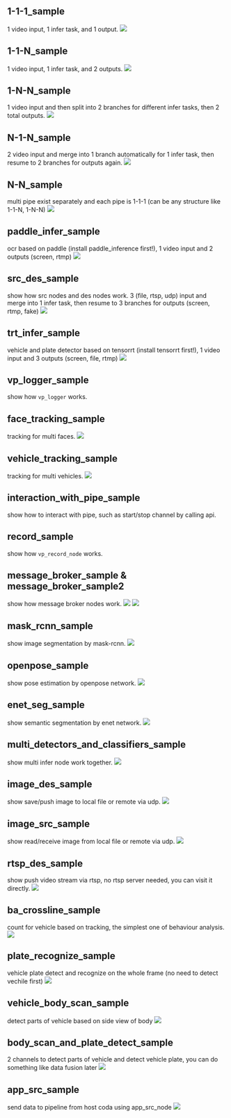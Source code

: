 
## 1-1-1_sample ##
1 video input, 1 infer task, and 1 output.
![](../doc/p10.png)

## 1-1-N_sample ##
1 video input, 1 infer task, and 2 outputs.
![](../doc/p11.png)


## 1-N-N_sample ##
1 video input and then split into 2 branches for different infer tasks, then 2 total outputs.
![](../doc/p12.png)


## N-1-N_sample ##
2 video input and merge into 1 branch automatically for 1 infer task, then resume to 2 branches for outputs again.
![](../doc/p13.png)


## N-N_sample ##
multi pipe exist separately and each pipe is 1-1-1 (can be any structure like 1-1-N, 1-N-N)
![](../doc/p14.png)


## paddle_infer_sample ##
ocr based on paddle (install paddle_inference first!), 1 video input and 2 outputs (screen, rtmp)
![](../doc/p15.png)


## src_des_sample ##
show how src nodes and des nodes work.
3 (file, rtsp, udp) input and merge into 1 infer task, then resume to 3 branches for outputs (screen, rtmp, fake)
![](../doc/p16.png)


## trt_infer_sample ##
vehicle and plate detector based on tensorrt (install tensorrt first!), 1 video input and 3 outputs (screen, file, rtmp)
![](../doc/p17.png)


## vp_logger_sample ##
show how `vp_logger` works.

## face_tracking_sample ##
tracking for multi faces.
![](../doc/p18.png)

## vehicle_tracking_sample ##
tracking for multi vehicles.
![](../doc/p22.png)

## interaction_with_pipe_sample ##
show how to interact with pipe, such as start/stop channel by calling api.

## record_sample ##
show how `vp_record_node` works.

## message_broker_sample & message_broker_sample2 ##
show how message broker nodes work.
![](../doc/p20.png)
![](../doc/p21.png)

## mask_rcnn_sample ##
show image segmentation by mask-rcnn.
![](../doc/p30.png)

## openpose_sample ##
show pose estimation by openpose network.
![](../doc/p31.png)

## enet_seg_sample ##
show semantic segmentation by enet network.
![](../doc/p32.png)

## multi_detectors_and_classifiers_sample ##
show multi infer node work together.
![](../doc/p33.png)

## image_des_sample ##
show save/push image to local file or remote via udp.
![](../doc/p34.png)

## image_src_sample ##
show read/receive image from local file or remote via udp.
![](../doc/p35.png)

## rtsp_des_sample ##
show push video stream via rtsp, no rtsp server needed, you can visit it directly.
![](../doc/p36.png)

## ba_crossline_sample ##
count for vehicle based on tracking, the simplest one of behaviour analysis.
![](../doc/p37.png)

## plate_recognize_sample ##
vehicle plate detect and recognize on the whole frame (no need to detect vechile first)
![](../doc/p38.png)

## vehicle_body_scan_sample ##
detect parts of vehicle based on side view of body
![](../doc/p40.png)

## body_scan_and_plate_detect_sample ##
2 channels to detect parts of vehicle and detect vehicle plate, you can do something like data fusion later
![](../doc/p39.png)

## app_src_sample ##
send data to pipeline from host coda using app_src_node
![](../doc/p41.png)